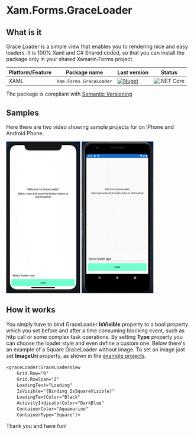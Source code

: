 # Xam.Forms.GraceLoader
## What is it

Grace Loader is a simple view that enables you to rendering nice and easy loaders. It is 100% Xaml and C# Shared coded, so that you can install the package only in your shared Xamarin.Forms project.

Platform/Feature               | Package name                              | Last version      | Status 
-----------------------|-------------------------------------------|-----------------------------|------------------------
XAML             | `Xam.Forms.GraceLoader` | [![Nuget](https://img.shields.io/nuget/v/Xam.Forms.GraceLoader)](https://www.nuget.org/packages/Xam.Forms.GraceLoader/) | ![.NET Core](https://github.com/nightlybuilds-net/Xam.Forms.GraceLoader/workflows/.NET%20Core/badge.svg)


The package is compliant with [Semantic Versioning](https://semver.org/)

## Samples

Here there are two video showing sample projects for on IPhone and Android Phone.

![](ios.gif)
![](droid.gif)


## How it works
You simply have to bind GraceLoader **IsVisible** property to a bool property which you set before and after a time consuming blocking event, such as http call or some complex task operations. By setting **Type** property you can choose the loader style and even define a custom one. Below there's an example of a Square GraceLoader without image. To set an image just set **ImageUri** property, as shown in the [example projects](https://github.com/nightlybuilds-net/Xam.Forms.GraceLoader/tree/develop/Xam.Forms.GraceLoader/Xam.Forms.Example).

    <graceLoader:GraceLoaderView  
	    Grid.Row="0"  
	    Grid.RowSpan="2"  
	    LoadingText="Loading"  
	    IsVisible="{Binding IsSquareVisible}"  
	    LoadingTextColor="Black"  
	    ActivityIndicatorColor="DarkBlue"  
	    ContainerColor="Aquamarine"  
	    ContainerType="Square"/>

Thank you and have fun!
